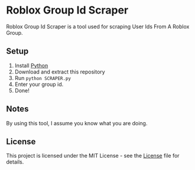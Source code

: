 # Roblox Group Id Scraper
Roblox Group Id Scraper is a tool used for scraping User Ids From A Roblox Group.

## Setup
  1. Install [Python](https://www.python.org/)
  2. Download and extract this repository
  3. Run `python SCRAPER.py`
  4. Enter your group id.
  5. Done!
## Notes
By using this tool, I assume you know what you are doing.

## License

This project is licensed under the MIT License - see the [License](https://github.com/BearrXW/UPC2C/blob/main/LICENSE) file for details.
